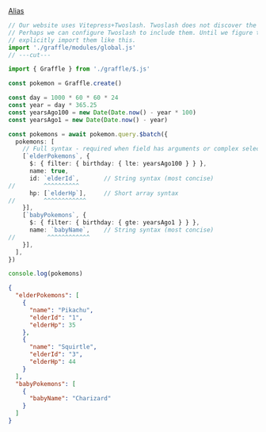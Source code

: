 <div class="ExampleSnippet">
<a href="../../examples/document-builder/document-builder_alias">Alias</a>

<!-- dprint-ignore-start -->
```ts twoslash
// Our website uses Vitepress+Twoslash. Twoslash does not discover the generated Graffle modules.
// Perhaps we can configure Twoslash to include them. Until we figure that out, we have to
// explicitly import them like this.
import './graffle/modules/global.js'
// ---cut---

import { Graffle } from './graffle/$.js'

const pokemon = Graffle.create()

const day = 1000 * 60 * 60 * 24
const year = day * 365.25
const yearsAgo100 = new Date(Date.now() - year * 100)
const yearsAgo1 = new Date(Date.now() - year)

const pokemons = await pokemon.query.$batch({
  pokemons: [
    // Full syntax - required when field has arguments or complex selection
    [`elderPokemons`, {
      $: { filter: { birthday: { lte: yearsAgo100 } } },
      name: true,
      id: `elderId`,       // String syntax (most concise)
//        ^^^^^^^^^^
      hp: [`elderHp`],     // Short array syntax
//        ^^^^^^^^^^^^
    }],
    [`babyPokemons`, {
      $: { filter: { birthday: { gte: yearsAgo1 } } },
      name: `babyName`,    // String syntax (most concise)
//         ^^^^^^^^^^^^
    }],
  ],
})

console.log(pokemons)
```
<!-- dprint-ignore-end -->

<!-- dprint-ignore-start -->
```json
{
  "elderPokemons": [
    {
      "name": "Pikachu",
      "elderId": "1",
      "elderHp": 35
    },
    {
      "name": "Squirtle",
      "elderId": "3",
      "elderHp": 44
    }
  ],
  "babyPokemons": [
    {
      "babyName": "Charizard"
    }
  ]
}
```
<!-- dprint-ignore-end -->

</div>
